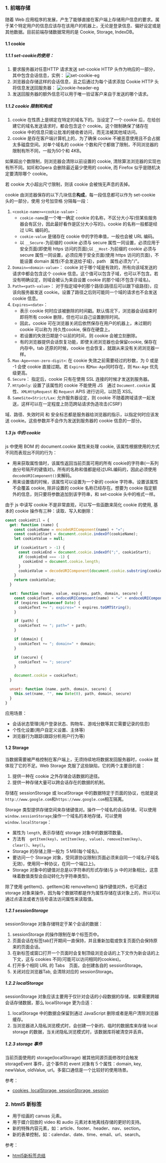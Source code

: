 ### 1. 前端存储
随着 Web 应用程序的发展，产生了能够直接在客户端上存储用户信息的要求。属于某个特定用户的信息应该存在该用户的机器上，无论是登录信息、偏好设定或是其他数据。目前前端存储数据常用的是 Cookie, Storage, IndexDB。

#### 1.1 cookie

##### 1.1.1 set-cookie的使用：
1. 要求服务器对任意HTTP 请求发送 set-cookie HTTP 头作为响应的一部分，其中包含会话信息，实例：
   ![set-cookie-eg](/image/../Image/set-cookie-eg.png)
2. 浏览器会存储这样的会话信息，且之后通过为每个请求添加 Cookie HTTP 头将信息发送回服务器：
   ![cookie-header-eg](/Image/cookie-header-eg.png)
3. 发送回服务器的额外信息可以用于唯一验证客户来自于发送的哪个请求。

##### 1.1.2 cookie 限制和构成
1. cookie 在性质上是绑定在特定的域名下的。当设定了一个 cookie 后，在给创建它的域名发送请求时，都会包含这个 cookie。这个限制确保了储存在 cookie 中的信息只能让批准的接收者访问，而无法被其他域访问。
2. cookie 是存在客户端计算机上的，为了确保 cookie 不被恶意使用且不会占据太多磁盘空间。对单个域名的 cookie 个数和尺寸都做了限制，不同浏览器的限制有所不同，一般为50个和 4KB。

如果超出个数限制，则浏览器会清除以前设置的 cookie, 清除算法浏览器的实现也有所不同。如IE和Opera 会删除最近最少使用的 cookie, 而 Firefox 似乎是随机决定要清除哪个 cookie。

若 cookie 大小超出尺寸限制，则该 cookie 会被悄无声息的丢掉。

cookie 由浏览器保存的以下几块信息**构成**，每一段信息都可以作为 set-cookie 头的一部分，使用 分号加空格 分隔每一段：
1. `<cookie-name>=<cookie-value>`：
    - `cookie-name`是一个唯一确定 cookie 的名称，不区分大小写(但某些服务器会有区分，因此最好看作是区分大小写的)。cookie 的名称一般都是经过 URL 编码的。
    - `cookie-value` 是储存在 cookie 中的字符串值，一般也会被 URL 编码。
    - 以 `__Secure-`为前缀的 cookie 必须与 secure 属性一同设置，必须应用于安全页面(即使用 https 访问的页面);以 `__Host-`为前缀的 cookie 必须与 secure 属性一同设置，必须应用于安全页面(使用 https 访问的页面)，不能设置 domain 属性(不会发送给子域)，path　属性必须为"/"。
2. `Domain=<domain-value>`： cookie 对于哪个域是有效的，所有向该域发送的请求中都会包含这个 cookie 信息。这个值可以包含子域，也可以不包含。若没有明确设定，则域会被认为来自设置 cookie 的那个域(不包含子域名)。
3. `Path=<path-value>`： 对于指定域中的那个路径(路径后可以跟下级路径)，应该向服务器发送 cookie。设置了路径之后则可能同一个域的请求也不会发送 cookie 信息。
4. `Expires=<date>`：
   - 表示 cookie 何时应该被删除的时间戳。默认情况下，浏览器会话结束时即将所有 cookie 删除，但也可以自己设置删除时间。
   - 因此，cookie 可在浏览器关闭后依然保存在用户的机器上，未过期的 cookie 可以称为 持久性cookie, 保存在硬盘上。
   - 若设置的失效日期是个以前的时间，则 cookie 会被立刻删除。
   - 有的浏览器提供会话恢复功能，即使关闭浏览器也会保留cookie, 保存在内存中。tab 还原的时候，cookie 也会恢复，就跟从来没有关闭浏览器一样。
5. `Max-Age=<non-zero-digit>`: 在 cookie 失效之前需要经过的秒数，为 0 或是 -1 会使 cookie 直接过期。若 `Expires` 和`Max-Age`同时存在，则 `Max-Age` 优先级更高。　
6. `Secure`： 指定后，cookie 只有在使用 SSL 连接的时候才发送到服务器。
7. `HttpOnly`: 设置了该属性的 cookie 不能使用 JS　通过 `Document.cookie` 属性、`XMLHttpRequest` 和 `Request` APIS 进行访问，以防范 XSS。
8. `SameSite=Strict/Lax`: 允许服务器设定，则 cookie 不随着跨域请求一起发送，这样可以在一定程度上防范跨站请求伪造攻击(CSRF)

域、路径、失效时间 和 安全标志都是服务器给浏览器的指示，以指定何时应该发送 cookie。这些参数并不会作为发送到服务器的 cookie 信息的一部分。

##### 1.3 js 中的 cookie
js 中使用 BOM 的 document.cookie 属性来处理 cookie, 该属性根据使用的方式不同而表现出不同的行为：
- 用来获取属性值时，该属性返回当前页面可用的所有 cookie的字符串(一系列由分号隔开的键值对)。所有的名称和值都是经过URL编码的，因此必须使用 `decodeURIComponent()`来解码。
- 用来设置值的时候，该属性可以设置为一个新的 cookie 字符串。设置该属性不会覆盖 cookie, 除非设置的 cookie 名称已经存在。想要为 cookie 指定额外的信息，则只要将参数追加到该字符串，和 set-cookie 头中的格式一样。

由于 js 中读写 cookie 不是非常直观，可以写一些函数来简化 cookie 的使用, 基本的 cookie 操作有三种：读取、写入和删除：
```js
const cookieUtil = {
  get: function (name) {
    const cookieName = encodeURIComponent(name) + "=";
    const cookieStart = document.cookie.indexOf(cookieName);
    let cookieValue = null;

    if (cookieStart > -1) {
      const cookieEnd = document.cookie.indexOf(";", cookieStart);
      if (cookieEnd === -1) {
        cookieEnd = document.cookie.length;
      }
      cookieValue = decodeURIComponent(document.cookie.substring(cookieStart+ cookieName.length, cookieEnd));
    }
    return cookieValue;
  }

  set: function (name, value, expires, path, domain, secure) {
    const cookieText = endoceURIComponent(name) + "=" + endoceURIComponent(value);
    if (expires instanceof Date) {
      cookieText += "; expires=" + expires.toGMTString();
    }

    if (path) {
      cookieText += "; path=" + path;
    }

    if (domain) {
      cookieText += "; domain=" + domain;
    }

    if (secure) {
      cookieText += "; secure"
    }

    document.cookie = cookieText;
  }

  unset: function (name, path, domain, secure) {
    this.set(name, "", new Date(0), path, domain, secure)
  }
}
```

应用场景：
- 会话状态管理(用户登录状态、购物车、游戏分数等其它需要记录的信息)
- 个性化设置(用户自定义设置、主体等)
- 浏览器行为跟踪(跟踪分析用户行为等)

#### 1.2 Storage
当数据需要被严格控制在客户端上，无须持续地将数据发回服务器时，cookie 就体现了它的不足。Web Storage 克服了这些缺陷，它的两个主要目的是：
1. 提供一种在 cookie 之外存储会话数据的途径。
2. 提供一种存储大量可以跨会话存在的数据的机制。

存储在 sessionStorage 或 localStorage 中的数据特定于页面的协议，也就是说 `http://www.google.com`和`https://www.google.com`相互隔离。

Storage 类型提供存储空间来存储键值对。操作一个域名的会话存储，可以使用 `window.sessionStorage`;操作一个域名的本地存储，可以使用`window.localStorage`：
- 属性为 `length`, 表示存储在 storage 对象中的数据项数量。
- 方法有　`getItem(key)`、`setItem(key, value)`、`removeItem(key)`、`clear()`、`key()`。
- Storage 的存储上限一般为 ５MB(每个域名)。
- 要访问一个 Storage 对象，受同源协议限制(页面必须来自同一个域名(子域名无效)，使用同一种协议，在同一个端口上)。
- Storage 对象中的键值对总是以字符串的形式存储(与 js 中的对象相比，这意味着数值类型会自动转化为字符串类型)。

除了使用 getItem()、getItem()和 removeItem() 操作键值对外，也可通过 storage 对象来操作，因为每个数据项都是作为属性存储在该对象上的，所以可以通过点语法或者方括号语法访问属性来读取值。
##### 1.2.1 sessionStorage
sessionStorage 对象存储特定于某个会话的数据：
1. sessionStorage 的操作限制在单个标签页中。
2. 页面会话在标签tab打开期间一直保持，并且重新加载或恢复页面仍会保持原来的页面会话。
3. 在新标签或窗口打开一个页面时会复制顶级浏览会话的上下文作为新会话的上下文，这与 cookies 不同(可能可以访问相同的cookies)。
4. 打开多个相同 URL 的 Tabs　页面，会创建各自的 sessionStorage。
5. 关闭对应浏览器Tab, 会清除对应的 sessionStorage。
##### 1.2.2 localStorage
sessionStorage 对象应该主要用于仅针对会话的小段数据的存储，如果需要跨越会话存储数据，那么 localStorage 更为合适：
1. localStorage 中的数据会保留到通过 JavaScript 删除或者是用户清除浏览器缓存。
2. 当浏览器进入隐私浏览模式时，会创建一个新的、临时的数据库来存储 local storage 的数据，当关闭隐私浏览模式时，该数据库将被清空并丢弃。

##### 1.2.3 storage 事件
当前页面使用的 storage(localStorage) 被其他同源页面修改时会触发 storageEvent 事件，这个事件的 event 对象有５个属性：domain, key, newValue, oldValue, url。多窗口通信是一个比较好的使用场景。


参考：
- [cookies, localStorage, sessionStorage, session](https://segmentfault.com/a/1190000015988834)

### 2. html5 新标签
- 用于绘画的 canvas 元素。
- 用于媒介回放的 video 和 audio 元素对本地离线存储的更好的支持。
- 新的特殊内容元素，如：article、footer、header、nav、section。
- 新的表单控制，如：calendar、date、time、email、url、search。

参考：
- [html5新标签总结](https://juejin.im/post/5c9b45256fb9a070fb370edd)